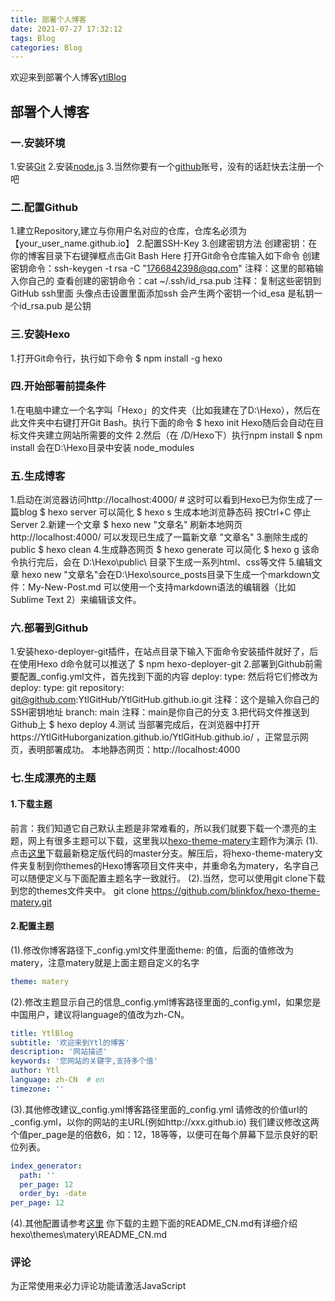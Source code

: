 ```yaml
---
title: 部署个人博客
date: 2021-07-27 17:32:12
tags: Blog
categories: Blog
---
```


欢迎来到部署个人博客[ytlBlog](https://ytlgithub.github.io/)

## 部署个人博客

### 一.安装环境
1.安装[Git](https://git-scm.com/)
2.安装[node.js](https://nodejs.org/en/)
3.当然你要有一个[github](https://github.com/)账号，没有的话赶快去注册一个吧

### 二.配置Github
1.建立Repository,建立与你用户名对应的仓库，仓库名必须为【your_user_name.github.io】
2.配置SSH-Key
3.创建密钥方法
创建密钥：在你的博客目录下右键弹框点击Git Bash Here 打开Git命令仓库输入如下命令
创建密钥命令：ssh-keygen -t rsa -C "1766842398@qq.com"  注释：这里的邮箱输入你自己的
查看创建的密钥命令：cat ~/.ssh/id_rsa.pub  注释：复制这些密钥到GitHub ssh里面 头像点击设置里面添加ssh
会产生两个密钥一个id_esa 是私钥一个id_rsa.pub 是公钥
	
### 三.安装Hexo
1.打开Git命令行，执行如下命令
$ npm install -g hexo

### 四.开始部署前提条件
1.在电脑中建立一个名字叫「Hexo」的文件夹（比如我建在了D:\Hexo），然后在此文件夹中右键打开Git Bash。执行下面的命令
$ hexo init
Hexo随后会自动在目标文件夹建立网站所需要的文件
2.然后（在 /D/Hexo下）执行npm install
$ npm install
会在D:\Hexo目录中安装 node_modules

### 五.生成博客
1.启动在浏览器访问http://localhost:4000/ # 这时可以看到Hexo已为你生成了一篇blog
$ hexo server
可以简化
$ hexo s  生成本地浏览静态码
按Ctrl+C 停止Server
2.新建一个文章
$ hexo new "文章名"
刷新本地网页http://localhost:4000/ 可以发现已生成了一篇新文章 "文章名"
3.删除生成的public
$ hexo clean
4.生成静态网页
$ hexo generate
可以简化
$ hexo g 
该命令执行完后，会在 D:\Hexo\public\ 目录下生成一系列html、css等文件
5.编辑文章
hexo new "文章名"会在D:\Hexo\source\_posts目录下生成一个markdown文件：My-New-Post.md
可以使用一个支持markdown语法的编辑器（比如 Sublime Text 2）来编辑该文件。

### 六.部署到Github
1.安装hexo-deployer-git插件，在站点目录下输入下面命令安装插件就好了，后在使用Hexo d命令就可以推送了
$ npm hexo-deployer-git
2.部署到Github前需要配置_config.yml文件，首先找到下面的内容
deploy:
    type:
然后将它们修改为
deploy:
    type: git
    repository: git@github.com:YtlGitHub/YtlGitHub.github.io.git  注释：这个是输入你自己的SSH密钥地址
    branch: main  注释：main是你自己的分支
3.把代码文件推送到Github上
$ hexo deploy
4.测试
当部署完成后，在浏览器中打开https://YtlGitHuborganization.github.io/YtlGitHub.github.io/ ，正常显示网页，表明部署成功。
本地静态网页：http://localhost:4000

### 七.生成漂亮的主题
#### 1.下载主题
前言：我们知道它自己默认主题是非常难看的，所以我们就要下载一个漂亮的主题，网上有很多主题可以下载，这里我以[hexo-theme-matery](https://github.com/blinkfox/hexo-theme-matery)主题作为演示
(1).点击[这里](https://codeload.github.com/blinkfox/hexo-theme-matery/zip/master)下载最新稳定版代码的master分支。解压后，将hexo-theme-matery文件夹复制到你themes的Hexo博客项目文件夹中，并重命名为matery，名字自己可以随便定义与下面配置主题名字一致就行。
(2).当然，您可以使用git clone下载到您的themes文件夹中。
git clone https://github.com/blinkfox/hexo-theme-matery.git
#### 2.配置主题
(1).修改你博客路径下_config.yml文件里面theme: 的值，后面的值修改为matery，注意matery就是上面主题自定义的名字
```yaml
theme: matery
```
(2).修改主题显示自己的信息_config.yml博客路径里面的_config.yml，如果您是中国用户，建议将language的值改为zh-CN。
```yaml
title: YtlBlog
subtitle: '欢迎来到Ytl的博客'
description: '网站描述'
keywords: '您网站的关键字,支持多个值'
author: Ytl
language: zh-CN  # en
timezone: ''
```
(3).其他修改建议_config.yml博客路径里面的_config.yml
请修改的价值url的_config.yml，以你的网站的主URL(例如http://xxx.github.io)
我们建议修改这两个值per_page是的倍数6，如：12，18等等，以便可在每个屏幕下显示良好的职位列表。
```yaml
index_generator:
  path: ''
  per_page: 12
  order_by: -date
per_page: 12
```
(4).其他配置请参考[这里](https://github.com/YtlGitHub/ytlblog/tree/main/themes/matery)
你下载的主题下面的README_CN.md有详细介绍
hexo\themes\matery\README_CN.md

### 评论
<!-- 来必力City版安装代码 -->
<div id="lv-container" data-id="city" data-uid="MTAyMC81MzYzNy8zMDExMA==">
	<script type="text/javascript">
   (function(d, s) {
       var j, e = d.getElementsByTagName(s)[0];
       if (typeof LivereTower === 'function') { return; }
       j = d.createElement(s);
       j.src = 'https://cdn-city.livere.com/js/embed.dist.js';
       j.async = true;
       e.parentNode.insertBefore(j, e);
   })(document, 'script');
	</script>
<noscript> 为正常使用来必力评论功能请激活JavaScript</noscript>
</div>
<!-- City版安装代码已完成 -->

